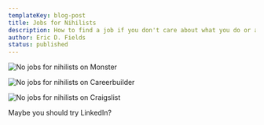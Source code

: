 ```yaml
---
templateKey: blog-post
title: Jobs for Nihilists
description: How to find a job if you don't care about what you do or anything at all.
author: Eric D. Fields
status: published
---
```


![No jobs for nihilists on Monster](http://ericdfields.s3.amazonaws.com/img/nihilism-monster.png)

![No jobs for nihilists on Careerbuilder](http://ericdfields.s3.amazonaws.com/img/nihilism-careerbuilder.png)

![No jobs for nihilists on Craigslist](http://ericdfields.s3.amazonaws.com/img/nihilism-craigslist.png)

Maybe you should try LinkedIn?
